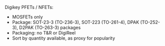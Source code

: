 Digikey PFETs / NFETs:
- MOSFETs only
- Package: SOT-23-3 (TO-236-3), SOT-223 (TO-261-4), DPAK (TO-252-3), D2PAK (TO-263-3) packages
- Packaging: no T&R or DigiReel
- Sort by quantity available, as proxy for popularity
